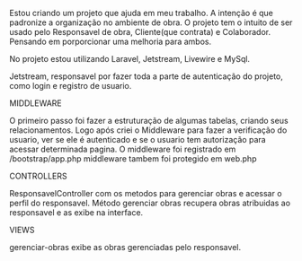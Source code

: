 Estou criando um projeto que ajuda em meu trabalho.
A intenção é que padronize a organização no ambiente de obra.
O projeto tem o intuito de ser usado pelo Responsavel de obra, Cliente(que contrata) e Colaborador. Pensando em porporcionar uma melhoria para ambos.


No projeto estou utilizando Laravel, Jetstream, Livewire e MySql.

Jetstream, responsavel por fazer toda a parte de autenticação do projeto, como login e registro de usuario.

MIDDLEWARE

O primeiro passo foi fazer a estruturação de algumas tabelas, criando seus relacionamentos.
Logo após criei o Middleware para fazer a verificação do usuario, ver se ele é autenticado e se o usuario tem autorização para acessar determinada pagina. O middleware foi registrado em /bootstrap/app.php
middleware tambem foi protegido em web.php


CONTROLLERS

ResponsavelController com os metodos para gerenciar obras e acessar o perfil do responsavel. Método gerenciar obras recupera obras atribuidas ao responsavel e as exibe na interface.

VIEWS

gerenciar-obras exibe as obras gerenciadas pelo responsavel.
